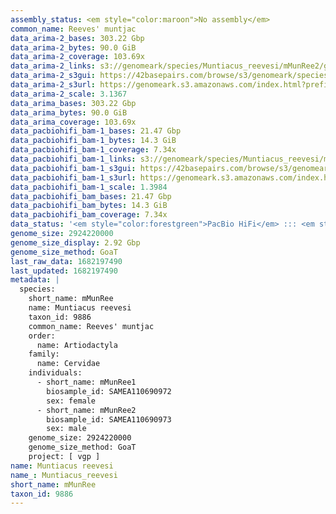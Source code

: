 ```yaml
---
assembly_status: <em style="color:maroon">No assembly</em>
common_name: Reeves' muntjac
data_arima-2_bases: 303.22 Gbp
data_arima-2_bytes: 90.0 GiB
data_arima-2_coverage: 103.69x
data_arima-2_links: s3://genomeark/species/Muntiacus_reevesi/mMunRee2/genomic_data/arima/<br>
data_arima-2_s3gui: https://42basepairs.com/browse/s3/genomeark/species/Muntiacus_reevesi/mMunRee2/genomic_data/arima/
data_arima-2_s3url: https://genomeark.s3.amazonaws.com/index.html?prefix=species/Muntiacus_reevesi/mMunRee2/genomic_data/arima/
data_arima-2_scale: 3.1367
data_arima_bases: 303.22 Gbp
data_arima_bytes: 90.0 GiB
data_arima_coverage: 103.69x
data_pacbiohifi_bam-1_bases: 21.47 Gbp
data_pacbiohifi_bam-1_bytes: 14.3 GiB
data_pacbiohifi_bam-1_coverage: 7.34x
data_pacbiohifi_bam-1_links: s3://genomeark/species/Muntiacus_reevesi/mMunRee1/genomic_data/pacbio_hifi/<br>
data_pacbiohifi_bam-1_s3gui: https://42basepairs.com/browse/s3/genomeark/species/Muntiacus_reevesi/mMunRee1/genomic_data/pacbio_hifi/
data_pacbiohifi_bam-1_s3url: https://genomeark.s3.amazonaws.com/index.html?prefix=species/Muntiacus_reevesi/mMunRee1/genomic_data/pacbio_hifi/
data_pacbiohifi_bam-1_scale: 1.3984
data_pacbiohifi_bam_bases: 21.47 Gbp
data_pacbiohifi_bam_bytes: 14.3 GiB
data_pacbiohifi_bam_coverage: 7.34x
data_status: '<em style="color:forestgreen">PacBio HiFi</em> ::: <em style="color:forestgreen">Arima</em>'
genome_size: 2924220000
genome_size_display: 2.92 Gbp
genome_size_method: GoaT
last_raw_data: 1682197490
last_updated: 1682197490
metadata: |
  species:
    short_name: mMunRee
    name: Muntiacus reevesi
    taxon_id: 9886
    common_name: Reeves' muntjac
    order:
      name: Artiodactyla
    family:
      name: Cervidae
    individuals:
      - short_name: mMunRee1
        biosample_id: SAMEA110690972
        sex: female
      - short_name: mMunRee2
        biosample_id: SAMEA110690973
        sex: male
    genome_size: 2924220000
    genome_size_method: GoaT
    project: [ vgp ]
name: Muntiacus reevesi
name_: Muntiacus_reevesi
short_name: mMunRee
taxon_id: 9886
---
```

